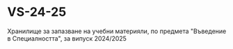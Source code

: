 # VS-24-25
Хранилище за запазване на учебни материяли, по предмета "Въведение в Специалността", за випуск 2024/2025
